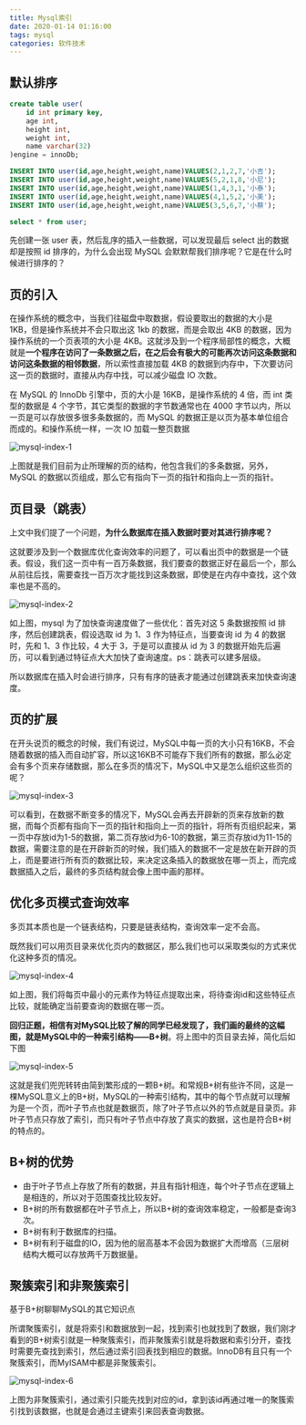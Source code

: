 ```yaml
---
title: Mysql索引
date: 2020-01-14 01:16:00
tags: mysql
categories: 软件技术
---
```


## 默认排序

```sql
create table user(
    id int primary key,
    age int,
    height int,
    weight int,
    name varchar(32)
)engine = innoDb;

INSERT INTO user(id,age,height,weight,name)VALUES(2,1,2,7,'小吉');
INSERT INTO user(id,age,height,weight,name)VALUES(5,2,1,8,'小尼');
INSERT INTO user(id,age,height,weight,name)VALUES(1,4,3,1,'小泰');
INSERT INTO user(id,age,height,weight,name)VALUES(4,1,5,2,'小美');
INSERT INTO user(id,age,height,weight,name)VALUES(3,5,6,7,'小蔡');

select * from user;
```

先创建一张 user 表，然后乱序的插入一些数据，可以发现最后 select 出的数据却是按照 id 排序的，为什么会出现 MySQL 会默默帮我们排序呢？它是在什么时候进行排序的？

## 页的引入

在操作系统的概念中，当我们往磁盘中取数据，假设要取出的数据的大小是 1KB，但是操作系统并不会只取出这 1kb 的数据，而是会取出 4KB 的数据，因为操作系统的一个页表项的大小是 4KB。这就涉及到一个程序局部性的概念，大概就是**一个程序在访问了一条数据之后，在之后会有极大的可能再次访问这条数据和访问这条数据的相邻数据**，所以索性直接加载 4KB 的数据到内存中，下次要访问这一页的数据时，直接从内存中找，可以减少磁盘 IO 次数。

在 MySQL 的 InnoDb 引擎中，页的大小是 16KB，是操作系统的 4 倍，而 int 类型的数据是 4 个字节，其它类型的数据的字节数通常也在 4000 字节以内，所以一页是可以存放很多很多条数据的，而 MySQL 的数据正是以页为基本单位组合而成的。和操作系统一样，一次 IO 加载一整页数据

![mysql-index-1](https://gcore.jsdelivr.net/gh/goldsubmarine/cdn@master/blog/mysql-index-1.png)

上图就是我们目前为止所理解的页的结构，他包含我们的多条数据，另外，MySQL 的数据以页组成，那么它有指向下一页的指针和指向上一页的指针。

## 页目录（跳表）

上文中我们提了一个问题，**为什么数据库在插入数据时要对其进行排序呢？**

这就要涉及到一个数据库优化查询效率的问题了，可以看出页中的数据是一个链表。假设，我们这一页中有一百万条数据，我们要查的数据正好在最后一个，那么从前往后找，需要查找一百万次才能找到这条数据，即使是在内存中查找，这个效率也是不高的。

![mysql-index-2](https://gcore.jsdelivr.net/gh/goldsubmarine/cdn@master/blog/mysql-index-2.png)

如上图，mysql 为了加快查询速度做了一些优化：首先对这 5 条数据按照 id 排序，然后创建跳表，假设选取 id 为 1、3 作为特征点，当要查询 id 为 4 的数据时，先和 1、3 作比较，4 大于 3，于是可以直接从 id 为 3 的数据开始先后遍历，可以看到通过特征点大大加快了查询速度。ps：跳表可以建多层级。

所以数据库在插入时会进行排序，只有有序的链表才能通过创建跳表来加快查询速度。

## 页的扩展

在开头说页的概念的时候，我们有说过，MySQL中每一页的大小只有16KB，不会随着数据的插入而自动扩容，所以这16KB不可能存下我们所有的数据，那么必定会有多个页来存储数据，那么在多页的情况下，MySQL中又是怎么组织这些页的呢？

![mysql-index-3](https://gcore.jsdelivr.net/gh/goldsubmarine/cdn@master/blog/mysql-index-3.png)

可以看到，在数据不断变多的情况下，MySQL会再去开辟新的页来存放新的数据，而每个页都有指向下一页的指针和指向上一页的指针，将所有页组织起来，第一页中存放id为1-5的数据，第二页存放id为6-10的数据，第三页存放id为11-15的数据，需要注意的是在开辟新页的时候，我们插入的数据不一定是放在新开辟的页上，而是要进行所有页的数据比较，来决定这条插入的数据放在哪一页上，而完成数据插入之后，最终的多页结构就会像上图中画的那样。

## 优化多页模式查询效率

多页其本质也是一个链表结构，只要是链表结构，查询效率一定不会高。

既然我们可以用页目录来优化页内的数据区，那么我们也可以采取类似的方式来优化这种多页的情况。

![mysql-index-4](https://gcore.jsdelivr.net/gh/goldsubmarine/cdn@master/blog/mysql-index-4.png)

如上图，我们将每页中最小的元素作为特征点提取出来，将待查询id和这些特征点比较，就能确定当前要查询的数据在哪一页。

**回归正题，相信有对MySQL比较了解的同学已经发现了，我们画的最终的这幅图，就是MySQL中的一种索引结构——B+树**。将上图中的页目录去掉，简化后如下图

![mysql-index-5](https://gcore.jsdelivr.net/gh/goldsubmarine/cdn@master/blog/mysql-index-5.png)

这就是我们兜兜转转由简到繁形成的一颗B+树。和常规B+树有些许不同，这是一棵MySQL意义上的B+树，MySQL的一种索引结构，其中的每个节点就可以理解为是一个页，而叶子节点也就是数据页，除了叶子节点以外的节点就是目录页。非叶子节点只存放了索引，而只有叶子节点中存放了真实的数据，这也是符合B+树的特点的。

## B+树的优势

- 由于叶子节点上存放了所有的数据，并且有指针相连，每个叶子节点在逻辑上是相连的，所以对于范围查找比较友好。
- B+树的所有数据都在叶子节点上，所以B+树的查询效率稳定，一般都是查询3次。
- B+树有利于数据库的扫描。
- B+树有利于磁盘的IO，因为他的层高基本不会因为数据扩大而增高（三层树结构大概可以存放两千万数据量。

## 聚簇索引和非聚簇索引

基于B+树聊聊MySQL的其它知识点

所谓聚簇索引，就是将索引和数据放到一起，找到索引也就找到了数据，我们刚才看到的B+树索引就是一种聚簇索引，而非聚簇索引就是将数据和索引分开，查找时需要先查找到索引，然后通过索引回表找到相应的数据。InnoDB有且只有一个聚簇索引，而MyISAM中都是非聚簇索引。

![mysql-index-6](https://gcore.jsdelivr.net/gh/goldsubmarine/cdn@master/blog/mysql-index-6.png)

上图为非聚簇索引，通过索引只能先找到对应的id，拿到该id再通过唯一的聚簇索引找到该数据，也就是会通过主键索引来回表查询数据。

